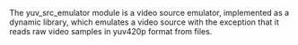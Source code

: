 The yuv_src_emulator module is a video source emulator, implemented as a dynamic library, which emulates a video source with the exception that it reads raw video samples in yuv420p format from files.
